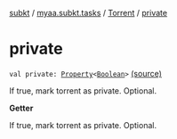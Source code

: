 [subkt](../../index.md) / [myaa.subkt.tasks](../index.md) / [Torrent](index.md) / [private](./private.md)

# private

`val private: `[`Property`](https://docs.gradle.org/current/javadoc/org/gradle/api/provider/Property.html)`<`[`Boolean`](https://kotlinlang.org/api/latest/jvm/stdlib/kotlin/-boolean/index.html)`>` [(source)](https://github.com/Myaamori/SubKt/blob/0.1.4/src/main/kotlin/myaa/subkt/tasks/tasks.kt#L647)

If true, mark torrent as private. Optional.

**Getter**

If true, mark torrent as private. Optional.

